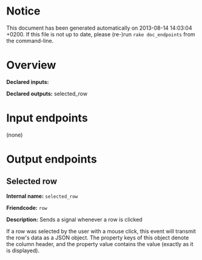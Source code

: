 # Notice

This document has been generated automatically on 2013-08-14 14:03:04 +0200. If this file is not up to date, please (re-)run `rake doc_endpoints` from the command-line.

# Overview

**Declared inputs:** 

**Declared outputs:** selected_row

# Input endpoints

(none)

# Output endpoints

## Selected row

**Internal name:** `selected_row`

**Friendcode:** `row`

**Description:** Sends a signal whenever a row is clicked

If a row was selected by the user with a mouse click, this event will transmit the row's data as a JSON object. The property keys of this object denote the column header, and the property value contains the value (exactly as it is displayed).

